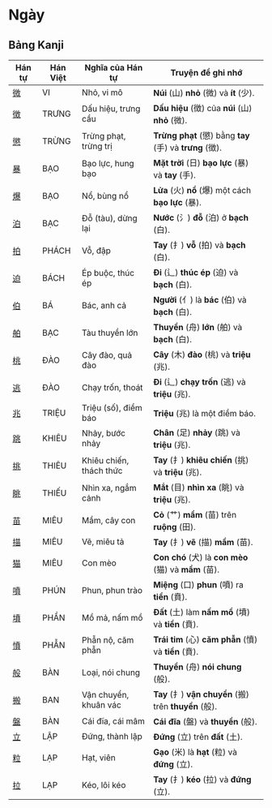 # Ngày

## Bảng Kanji

| Hán tự | Hán Việt | Nghĩa của Hán tự | Truyện để ghi nhớ |
|---|---|---|---|
| [微](https://mazii.net/vi-VN/search/kanji/javi/%E5%BE%AE) | VI | Nhỏ, vi mô | **Núi** (山) **nhỏ** (微) và **ít** (少). |
| [徴](https://mazii.net/vi-VN/search/kanji/javi/%E5%BE%B4) | TRƯNG | Dấu hiệu, trưng cầu | **Dấu hiệu** (徴) của **núi** (山) **nhỏ** (微). |
| [懲](https://mazii.net/vi-VN/search/kanji/javi/%E6%87%B2) | TRỪNG | Trừng phạt, trừng trị | **Trừng phạt** (懲) bằng **tay** (手) và **trưng** (徴). |
| [暴](https://mazii.net/vi-VN/search/kanji/javi/%E6%9A%B4) | BẠO | Bạo lực, hung bạo | **Mặt trời** (日) **bạo lực** (暴) và **tay** (手). |
| [爆](https://mazii.net/vi-VN/search/kanji/javi/%E7%88%86) | BẠO | Nổ, bùng nổ | **Lửa** (火) **nổ** (爆) một cách **bạo lực** (暴). |
| [泊](https://mazii.net/vi-VN/search/kanji/javi/%E6%B3%8A) | BẠC | Đỗ (tàu), dừng lại | **Nước** (氵) **đỗ** (泊) ở **bạch** (白). |
| [拍](https://mazii.net/vi-VN/search/kanji/javi/%E6%8B%8D) | PHÁCH | Vỗ, đập | **Tay** (扌) **vỗ** (拍) và **bạch** (白). |
| [迫](https://mazii.net/vi-VN/search/kanji/javi/%E8%BF%AB) | BÁCH | Ép buộc, thúc ép | **Đi** (辶) **thúc ép** (迫) và **bạch** (白). |
| [伯](https://mazii.net/vi-VN/search/kanji/javi/%E4%BC%AF) | BÁ | Bác, anh cả | **Người** (亻) là **bác** (伯) và **bạch** (白). |
| [舶](https://mazii.net/vi-VN/search/kanji/javi/%E8%88%B6) | BẠC | Tàu thuyền lớn | **Thuyền** (舟) **lớn** (舶) và **bạch** (白). |
| [桃](https://mazii.net/vi-VN/search/kanji/javi/%E6%A1%83) | ĐÀO | Cây đào, quả đào | **Cây** (木) **đào** (桃) và **triệu** (兆). |
| [逃](https://mazii.net/vi-VN/search/kanji/javi/%E9%80%83) | ĐÀO | Chạy trốn, thoát | **Đi** (辶) **chạy trốn** (逃) và **triệu** (兆). |
| [兆](https://mazii.net/vi-VN/search/kanji/javi/%E5%85%86) | TRIỆU | Triệu (số), điềm báo | **Triệu** (兆) là một điềm báo. |
| [跳](https://mazii.net/vi-VN/search/kanji/javi/%E8%B7%B3) | KHIÊU | Nhảy, bước nhảy | **Chân** (足) **nhảy** (跳) và **triệu** (兆). |
| [挑](https://mazii.net/vi-VN/search/kanji/javi/%E6%8C%91) | THIÊU | Khiêu chiến, thách thức | **Tay** (扌) **khiêu chiến** (挑) và **triệu** (兆). |
| [眺](https://mazii.net/vi-VN/search/kanji/javi/%E7%9C%BA) | THIẾU | Nhìn xa, ngắm cảnh | **Mắt** (目) **nhìn xa** (眺) và **triệu** (兆). |
| [苗](https://mazii.net/vi-VN/search/kanji/javi/%E8%8B%97) | MIÊU | Mầm, cây con | **Cỏ** (艹) **mầm** (苗) trên **ruộng** (田). |
| [描](https://mazii.net/vi-VN/search/kanji/javi/%E6%8F%8F) | MIÊU | Vẽ, miêu tả | **Tay** (扌) **vẽ** (描) **mầm** (苗). |
| [猫](https://mazii.net/vi-VN/search/kanji/javi/%E7%8C%AB) | MIÊU | Con mèo | **Con chó** (犬) là **con mèo** (猫) và **mầm** (苗). |
| [噴](https://mazii.net/vi-VN/search/kanji/javi/%E5%99%B4) | PHÚN | Phun, phun trào | **Miệng** (口) **phun** (噴) ra **tiền** (賁). |
| [墳](https://mazii.net/vi-VN/search/kanji/javi/%E5%A2%B3) | PHẦN | Mồ mả, nấm mồ | **Đất** (土) làm **nấm mồ** (墳) và **tiền** (賁). |
| [憤](https://mazii.net/vi-VN/search/kanji/javi/%E6%86%A4) | PHẪN | Phẫn nộ, căm phẫn | **Trái tim** (心) **căm phẫn** (憤) và **tiền** (賁). |
| [般](https://mazii.net/vi-VN/search/kanji/javi/%E8%88%AC) | BÀN | Loại, nói chung | **Thuyền** (舟) **nói chung** (般). |
| [搬](https://mazii.net/vi-VN/search/kanji/javi/%E6%90%AC) | BAN | Vận chuyển, khuân vác | **Tay** (扌) **vận chuyển** (搬) trên **thuyền** (般). |
| [盤](https://mazii.net/vi-VN/search/kanji/javi/%E7%9B%A4) | BÀN | Cái đĩa, cái mâm | **Cái đĩa** (盤) và **thuyền** (般). |
| [立](https://mazii.net/vi-VN/search/kanji/javi/%E7%AB%8B) | LẬP | Đứng, thành lập | **Đứng** (立) trên **đất** (土). |
| [粒](https://mazii.net/vi-VN/search/kanji/javi/%E7%B2%92) | LẠP | Hạt, viên | **Gạo** (米) là **hạt** (粒) và **đứng** (立). |
| [拉](https://mazii.net/vi-VN/search/kanji/javi/%E6%8B%89) | LẠP | Kéo, lôi kéo | **Tay** (扌) **kéo** (拉) và **đứng** (立). |

